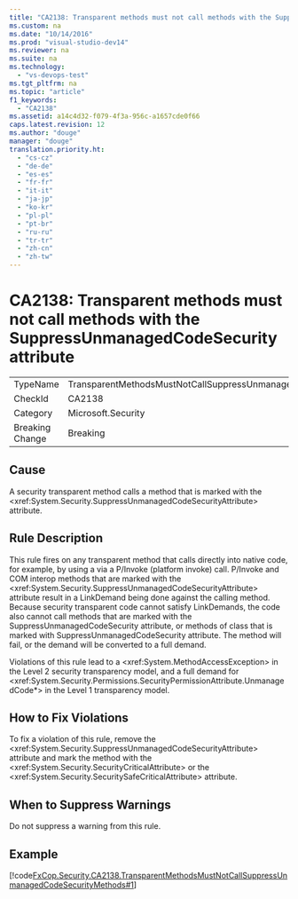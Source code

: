 ```yaml
---
title: "CA2138: Transparent methods must not call methods with the SuppressUnmanagedCodeSecurity attribute"
ms.custom: na
ms.date: "10/14/2016"
ms.prod: "visual-studio-dev14"
ms.reviewer: na
ms.suite: na
ms.technology: 
  - "vs-devops-test"
ms.tgt_pltfrm: na
ms.topic: "article"
f1_keywords: 
  - "CA2138"
ms.assetid: a14c4d32-f079-4f3a-956c-a1657cde0f66
caps.latest.revision: 12
ms.author: "douge"
manager: "douge"
translation.priority.ht: 
  - "cs-cz"
  - "de-de"
  - "es-es"
  - "fr-fr"
  - "it-it"
  - "ja-jp"
  - "ko-kr"
  - "pl-pl"
  - "pt-br"
  - "ru-ru"
  - "tr-tr"
  - "zh-cn"
  - "zh-tw"
---
```

# CA2138: Transparent methods must not call methods with the SuppressUnmanagedCodeSecurity attribute
|||  
|-|-|  
|TypeName|TransparentMethodsMustNotCallSuppressUnmanagedCodeSecurityMethods|  
|CheckId|CA2138|  
|Category|Microsoft.Security|  
|Breaking Change|Breaking|  
  
## Cause  
 A security transparent method calls a method that is marked with the \<xref:System.Security.SuppressUnmanagedCodeSecurityAttribute> attribute.  
  
## Rule Description  
 This rule fires on any transparent method that calls directly into native code, for example, by using a via a P/Invoke (platform invoke) call. P/Invoke and COM interop methods that are marked with the \<xref:System.Security.SuppressUnmanagedCodeSecurityAttribute> attribute result in a LinkDemand being done against the calling method. Because security transparent code cannot satisfy LinkDemands, the code also cannot call methods that are marked with the SuppressUnmanagedCodeSecurity attribute, or methods of class that is marked with SuppressUnmanagedCodeSecurity attribute. The method will fail, or the demand will be converted to a full demand.  
  
 Violations of this rule lead to a \<xref:System.MethodAccessException> in the Level 2 security transparency model, and a full demand for \<xref:System.Security.Permissions.SecurityPermissionAttribute.UnmanagedCode*> in the Level 1 transparency model.  
  
## How to Fix Violations  
 To fix a violation of this rule, remove the \<xref:System.Security.SuppressUnmanagedCodeSecurityAttribute> attribute and mark the method with the \<xref:System.Security.SecurityCriticalAttribute> or the \<xref:System.Security.SecuritySafeCriticalAttribute> attribute.  
  
## When to Suppress Warnings  
 Do not suppress a warning from this rule.  
  
## Example  
 [!code[FxCop.Security.CA2138.TransparentMethodsMustNotCallSuppressUnmanagedCodeSecurityMethods#1](../codequality/codesnippet/CSharp/ca2138--transparent-methods-must-not-call-methods-with-the-suppressunmanagedcodesecurity-attribute_1.cs)]